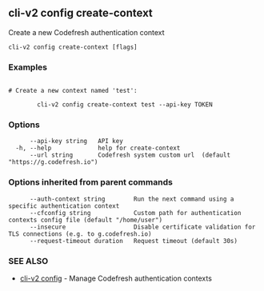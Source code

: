 ## cli-v2 config create-context

Create a new Codefresh authentication context

```
cli-v2 config create-context [flags]
```

### Examples

```

# Create a new context named 'test':

        cli-v2 config create-context test --api-key TOKEN
```

### Options

```
      --api-key string   API key
  -h, --help             help for create-context
      --url string       Codefresh system custom url  (default "https://g.codefresh.io")
```

### Options inherited from parent commands

```
      --auth-context string        Run the next command using a specific authentication context
      --cfconfig string            Custom path for authentication contexts config file (default "/home/user")
      --insecure                   Disable certificate validation for TLS connections (e.g. to g.codefresh.io)
      --request-timeout duration   Request timeout (default 30s)
```

### SEE ALSO

* [cli-v2 config](cli-v2_config.md)	 - Manage Codefresh authentication contexts

